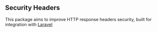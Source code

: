 ## Security Headers

This package aims to improve HTTP response headers security, built for integration with [Laravel](https://laravel.com) 